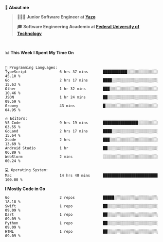 <!--START_SECTION:waka-->

**🐛 About me** 

> **🧑🏽‍💻 Junior Software Engineer at <a href="https://yazo.com.br/">Yazo</a>**
 > 
> **🎓 Software Engineering Academic at <a href="http://www.utfpr.edu.br/">Federal University of Technology</a>**
 > 



<br/>

📊 **This Week I Spent My Time On** 

```text

💬 Programming Languages: 
TypeScript               6 hrs 37 mins       ███████████░░░░░░░░░░░░░░   45.10 % 
Go                       2 hrs 17 mins       ████░░░░░░░░░░░░░░░░░░░░░   15.63 % 
Other                    1 hr 32 mins        ███░░░░░░░░░░░░░░░░░░░░░░   10.46 % 
JSON                     1 hr 24 mins        ██░░░░░░░░░░░░░░░░░░░░░░░   09.59 % 
Groovy                   43 mins             █░░░░░░░░░░░░░░░░░░░░░░░░   04.95 % 

🔥 Editors: 
VS Code                  9 hrs 19 mins       ████████████████░░░░░░░░░   63.55 % 
GoLand                   2 hrs 17 mins       ████░░░░░░░░░░░░░░░░░░░░░   15.64 % 
Xcode                    2 hrs               ███░░░░░░░░░░░░░░░░░░░░░░   13.69 % 
Android Studio           1 hr                ██░░░░░░░░░░░░░░░░░░░░░░░   06.89 % 
WebStorm                 2 mins              ░░░░░░░░░░░░░░░░░░░░░░░░░   00.24 % 

💻 Operating System: 
Mac                      14 hrs 40 mins      █████████████████████████   100.00 % 
```

**I Mostly Code in Go** 

```text
Go                       2 repos             █████░░░░░░░░░░░░░░░░░░░░   18.18 % 
Swift                    1 repo              ██░░░░░░░░░░░░░░░░░░░░░░░   09.09 % 
Dart                     1 repo              ██░░░░░░░░░░░░░░░░░░░░░░░   09.09 % 
Python                   1 repo              ██░░░░░░░░░░░░░░░░░░░░░░░   09.09 % 
HTML                     1 repo              ██░░░░░░░░░░░░░░░░░░░░░░░   09.09 % 
```
<!--END_SECTION:waka-->

<!--
**danielr0d/danielr0d** is a ✨ _special_ ✨ repository because its `README.md` (this file) appears on your GitHub profile.

Here are some ideas to get you started:

- 🔭 I’m currently working on ...
- 🌱 I’m currently learning ...
- 👯 I’m looking to collaborate on ...
- 🤔 I’m looking for help with ...
- 💬 Ask me about ...
- 📫 How to reach me: ...
- 😄 Pronouns: ...
- ⚡ Fun fact: ...
-->
